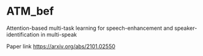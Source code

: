 # ATM_bef
Attention-based multi-task learning for speech-enhancement and speaker-identification in multi-speak

Paper link https://arxiv.org/abs/2101.02550
